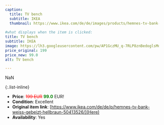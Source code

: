 ```yaml
---
caption:
  title: TV bench
  subtitle: IKEA
  thumbnail: https://www.ikea.com/de/de/images/products/hemnes-tv-bank-weiss-gebeizt-hellbraun__0583377_pe671187_s5.jpg
  
#what displays when the item is clicked:
title: TV bench
subtitle: IKEA
image: https://lh3.googleusercontent.com/pw/AP1GczMU_q-7RLP8znBedoglsMdIrvIJrD8Rgx6Fofpilg5Zr9-2UdIGOU3MmQZu93Qn7jXib_b9DNQ5VktqbBp2zeD8T5FdHcG1Wg-9lpr26vkwPvf4sAuVZICxoz7ad-VHyxFuL3Z1QaPoR4VrkmOWTkTtRg=w2168-h1626-s-no-gm?authuser=0
price_original: 199
price_new: 99.0
alt: TV bench

---
```

NaN

{:.list-inline} 
- **Price**: <span style="color:red"><del>199 EUR</del></span> <span style="color:green">**99.0**</span> EUR!
- **Condition**: Excellent
- **Original item link**: [https://www.ikea.com/de/de/p/hemnes-tv-bank-weiss-gebeizt-hellbraun-50413526/](Here)
- **Availability**: Yes
